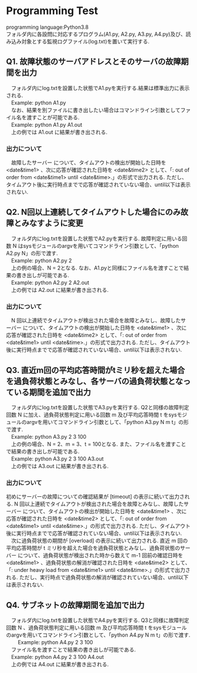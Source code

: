 # Programming Test 

programming language:Python3.8<br />
フォルダ内に各設問に対応するプログラム(A1.py, A2.py, A3.py, A4.py)及び、読み込み対象とする監視ログファイル(log.txt)を置いて実行する. <br />

## Q1. 故障状態のサーバアドレスとそのサーバの故障期間を出力

　フォルダ内にlog.txtを設置した状態でA1.pyを実行する.結果は標準出力に表示される.<br />
　Example: python A1.py <br />
　なお、結果を別ファイルに書き出したい場合はコマンドライン引数としてファイル名を渡すことが可能である. <br />
　Example: python A1.py A1.out <br />
　上の例では A1.out に結果が書き出される.

### 出力について
　故障したサーバー <server address> について、タイムアウトの検出が開始した日時を <date&time1> 、次に応答が確認された日時を <date&time2> として、「<server address>: out of order from <date&time1> until <date&time>.」の形式で出力される. ただし、タイムアウト後に実行時点までで応答が確認されていない場合、until以下は表示されない.

## Q2. N回以上連続してタイムアウトした場合にのみ故障とみなすように変更
　フォルダ内にlog.txtを設置した状態でA2.pyを実行する. 故障判定に用いる回数 N はsysモジュールのargvを用いてコマンドライン引数として、「python A2.py N」の形で渡す. <br />
　Example: python A2.py 2 <br />
　上の例の場合、N = 2となる. なお、A1.pyと同様にファイル名を渡すことで結果の書き出しが可能である. <br />
　Example: python A2.py 2 A2.out <br />
　上の例では A2.out に結果が書き出される.
### 出力について
　N 回以上連続でタイムアウトが検出された場合を故障とみなし、故障したサーバー <server address> について、タイムアウトの検出が開始した日時を <date&time1> 、次に応答が確認された日時を <date&time2> として、「<server address>: out of order from <date&time1> until <date&time>.」の形式で出力される. ただし、タイムアウト後に実行時点までで応答が確認されていない場合、until以下は表示されない.
  
## Q3. 直近m回の平均応答時間がtミリ秒を超えた場合を過負荷状態とみなし、各サーバの過負荷状態となっている期間を追加で出力
　フォルダ内にlog.txtを設置した状態でA3.pyを実行する. Q2と同様の故障判定回数 N に加え、過負荷状態判定に用いる回数 m 及び平均応答時間 t をsysモジュールのargvを用いてコマンドライン引数として、「python A3.py N m t」の形で渡す. <br />
　Example: python A3.py 2 3 100 <br />
　上の例の場合、N = 2、m = 3、t = 100となる. また、ファイル名を渡すことで結果の書き出しが可能である. <br />
　Example: python A3.py 2 3 100 A3.out <br />
　上の例では A3.out に結果が書き出される.
### 出力について
  初めにサーバーの故障についての確認結果が [timeout] の表示に続いて出力される. N 回以上連続でタイムアウトが検出された場合を故障とみなし、故障したサーバー <server address> について、タイムアウトの検出が開始した日時を <date&time1> 、次に応答が確認された日時を <date&time2> として、「<server address>: out of order from <date&time1> until <date&time>.」の形式で出力される. ただし、タイムアウト後に実行時点までで応答が確認されていない場合、until以下は表示されない. <br />
　次に過負荷状態の期間が [overload] の表示に続いて出力される. 直近 m 回の平均応答時間が t ミリ秒を超えた場合を過負荷状態とみなし、過負荷状態のサーバー <server address> について、過負荷状態が検出された時から数えて m-1 回前の確認日時を <date&time1> 、過負荷状態の解消が確認された日時を <date&time2> として、「<server address>: under heavy load from <date&time1> until <date&time>.」の形式で出力される. ただし、実行時点で過負荷状態の解消が確認されていない場合、until以下は表示されない. <br />
## Q4. サブネットの故障期間を追加で出力
　フォルダ内にlog.txtを設置した状態でA4.pyを実行する. Q3と同様に故障判定回数 N 、過負荷状態判定に用いる回数 m 及び平均応答時間 t をsysモジュールのargvを用いてコマンドライン引数として、「python A4.py N m t」の形で渡す. <br/>　
　Example: python A4.py 2 3 100 <br />
　ファイル名を渡すことで結果の書き出しが可能である. <br />
　Example: python A4.py 2 3 100 A4.out <br />
　上の例では A4.out に結果が書き出される.
